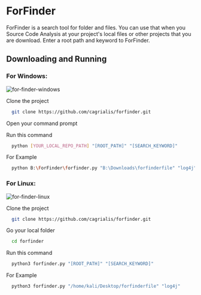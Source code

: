 # ForFinder

ForFinder is a search tool for folder and files. You can use that when you Source Code Analysis at your project's local files or other projects that you are download. Enter a root path and keyword to ForFinder.

## Downloading and Running

### For Windows:

![for-finder-windows](https://user-images.githubusercontent.com/29353162/147359061-426d167a-3c7f-4f79-98a9-13d9948ce882.PNG)

Clone the project

```bash
  git clone https://github.com/cagrialis/forfinder.git
```

Open your command prompt

Run this command

```bash
  python [YOUR_LOCAL_REPO_PATH] "[ROOT_PATH]" "[SEARCH_KEYWORD]"
```

For Example

```bash
  python B:\ForFinder\forfinder.py "B:\Downloads\forfinderfile" "log4j"
```

### For Linux:

![for-finder-linux](https://user-images.githubusercontent.com/29353162/147359069-087339ee-7124-4dd9-be85-28da4e4382c6.PNG)

Clone the project

```bash
  git clone https://github.com/cagrialis/forfinder.git
```

Go your local folder

```bash
  cd forfinder
```

Run this command

```bash
  python3 forfinder.py "[ROOT_PATH]" "[SEARCH_KEYWORD]"
```

For Example

```bash
  python3 forfinder.py "/home/kali/Desktop/forfinderfile" "log4j"
```
